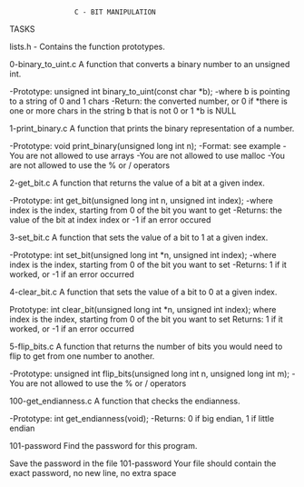                     C - BIT MANIPULATION
TASKS

lists.h - Contains the function prototypes.

0-binary_to_uint.c
A function that converts a binary number to an unsigned int.

-Prototype: unsigned int binary_to_uint(const char *b);
-where b is pointing to a string of 0 and 1 chars
-Return: the converted number, or 0 if
  *there is one or more chars in the string b that is not 0 or 1
  *b is NULL

1-print_binary.c
A function that prints the binary representation of a number.

-Prototype: void print_binary(unsigned long int n);
-Format: see example
-You are not allowed to use arrays
-You are not allowed to use malloc
-You are not allowed to use the % or / operators


2-get_bit.c
A function that returns the value of a bit at a given index.

-Prototype: int get_bit(unsigned long int n, unsigned int index);
-where index is the index, starting from 0 of the bit you want to get
-Returns: the value of the bit at index index or -1 if an error occured


3-set_bit.c
A function that sets the value of a bit to 1 at a given index.

-Prototype: int set_bit(unsigned long int *n, unsigned int index);
-where index is the index, starting from 0 of the bit you want to set
-Returns: 1 if it worked, or -1 if an error occurred


4-clear_bit.c
A function that sets the value of a bit to 0 at a given index.

Prototype: int clear_bit(unsigned long int *n, unsigned int index);
where index is the index, starting from 0 of the bit you want to set
Returns: 1 if it worked, or -1 if an error occurred


5-flip_bits.c
A function that returns the number of bits you would need to flip to get from one number to another.

-Prototype: unsigned int flip_bits(unsigned long int n, unsigned long int m);
-You are not allowed to use the % or / operators


100-get_endianness.c
A function that checks the endianness.

-Prototype: int get_endianness(void);
-Returns: 0 if big endian, 1 if little endian


101-password
Find the password for this program.

Save the password in the file 101-password
Your file should contain the exact password, no new line, no extra space

